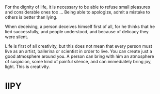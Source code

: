 For the dignity of life, it is necessary to be able to refuse small pleasures and considerable ones too ... Being able to apologize, admit a mistake to others is better than lying.

When deceiving, a person deceives himself first of all, for he thinks that he lied successfully, and people understood, and because of delicacy they were silent.

Life is first of all creativity, but this does not mean that every person must live as an artist, ballerina or scientist in order to live. You can create just a good atmosphere around you. A person can bring with him an atmosphere of suspicion, some kind of painful silence, and can immediately bring joy, light. This is creativity.


# IIPY
